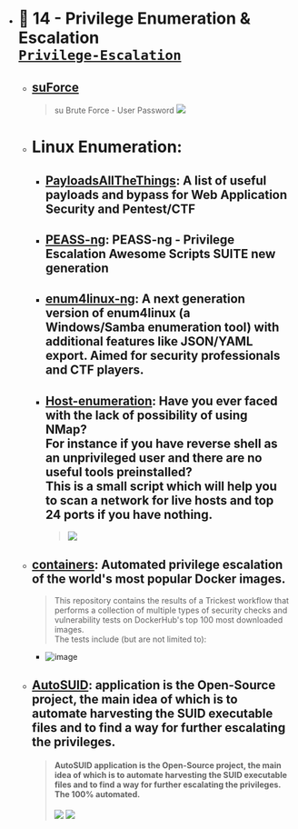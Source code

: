 

  - # 🔸 14 - Privilege Enumeration & Escalation <br> [`Privilege-Escalation`](https://github.com/Anlominus/Privilege-Escalation)
    - ## [suForce](https://github.com/d4t4s3c/suForce)
      > su Brute Force - User Password
      > ![](https://github.com/d4t4s3c/suForce/blob/main/screenshot.png)
    - # Linux Enumeration:
      - ## [PayloadsAllTheThings](https://github.com/swisskyrepo/PayloadsAllTheThings): A list of useful payloads and bypass for Web Application Security and Pentest/CTF
      - ## [PEASS-ng](https://github.com/carlospolop/PEASS-ng): PEASS-ng - Privilege Escalation Awesome Scripts SUITE new generation
      - ## [enum4linux-ng](https://github.com/cddmp/enum4linux-ng): A next generation version of enum4linux (a Windows/Samba enumeration tool) with additional features like JSON/YAML export. Aimed for security professionals and CTF players.
      - ## [Host-enumeration](https://github.com/IvanGlinkin/Host-enumeration): Have you ever faced with the lack of possibility of using NMap? <br>  For instance if you have reverse shell as an unprivileged user and there are no useful tools preinstalled? <br> This is a small script which will help you to scan a network for live hosts and top 24 ports if you have nothing.
        > ![](https://camo.githubusercontent.com/5b694af9666658b98019c7e022cd4f6f3e2ceadf030f931316a5ef81c4d6e44e/68747470733a2f2f7777772e6976616e676c696e6b696e2e636f6d2f77702d636f6e74656e742f75706c6f6164732f323032302f30392f686f73745f656e756d2e676966) 


    - ## [containers](https://github.com/trickest/containers): Automated privilege escalation of the world's most popular Docker images.
      > This repository contains the results of a Trickest workflow that performs a collection of multiple types of security checks and vulnerability tests on DockerHub's top 100 most downloaded images. <br> The tests include (but are not limited to):
        - ![image](https://user-images.githubusercontent.com/51442719/173209708-b2a9d9da-2fbd-4b83-8c90-5387c051ee9f.png)
    - ## [AutoSUID](https://github.com/IvanGlinkin/AutoSUID): application is the Open-Source project, the main idea of which is to automate harvesting the SUID executable files and to find a way for further escalating the privileges.
      > #### AutoSUID application is the Open-Source project, the main idea of which is to automate harvesting the SUID executable files and to find a way for further escalating the privileges. The 100% automated.
      > ![](https://camo.githubusercontent.com/0f0f19f96f18be1e1cb13eb32be95557ad614c9a171e0800fdd81573ceb41926/68747470733a2f2f7777772e6976616e676c696e6b696e2e636f6d2f77702d636f6e74656e742f75706c6f6164732f323032312f31322f4175746f535549445f566964656f2e676966)
      > ![](https://camo.githubusercontent.com/8e0c301b67411465459cb59b66fd88879cb6c39df39b9a72487beb683a73de40/68747470733a2f2f7777772e6976616e676c696e6b696e2e636f6d2f77702d636f6e74656e742f75706c6f6164732f323032312f31312f4175746f535549442e706e67)

 





    
